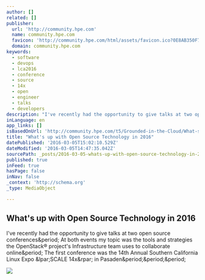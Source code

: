 ```yaml
---
author: []
related: []
publisher:
  url: 'http://community.hpe.com'
  name: community.hpe.com
  favicon: 'http://community.hpe.com/html/assets/favicon.ico?0E8AB350F7AB0A1CF52C69B52F894E76'
  domain: community.hpe.com
keywords:
  - software
  - devops
  - lca2016
  - conference
  - source
  - 14x
  - open
  - engineer
  - talks
  - developers
description: "I've recently had the opportunity to give talks at two open source conferences. At both events my topic was the tools and strategies the OpenStack® project's Infrastructure team uses to collaborate online. The first conference was the 14th Annual Southern California Linux Expo (SCALE 14x) in Pasaden..."
inLanguage: en
app_links: []
isBasedOnUrl: 'http://community.hpe.com/t5/Grounded-in-the-Cloud/What-s-up-with-Open-Source-Technology-in-2016/ba-p/6838703#.VtrxUnNyjqB'
title: "What's up with Open Source Technology in 2016"
datePublished: '2016-03-05T15:02:10.529Z'
dateModified: '2016-03-05T14:47:35.042Z'
sourcePath: _posts/2016-03-05-whats-up-with-open-source-technology-in-2016.md
published: true
inFeed: true
hasPage: false
inNav: false
_context: 'http://schema.org'
_type: MediaObject

---
```

<article style=""><h1>What's up with Open Source Technology in 2016</h1><p>I've recently had the opportunity to give talks at two open source conferences&amp;period; At both events my topic was the tools and strategies the OpenStack® project's Infrastructure team uses to collaborate online&amp;period; The first conference was the 14th Annual Southern California Linux Expo &amp;lpar;SCALE 14x&amp;rpar; in Pasaden&amp;period;&amp;period;&amp;period;</p><img src="http://community.hpe.com/t5/image/serverpage/image-id/70637i218F27F472EBCDFE?v=mpbl-1" /></article>